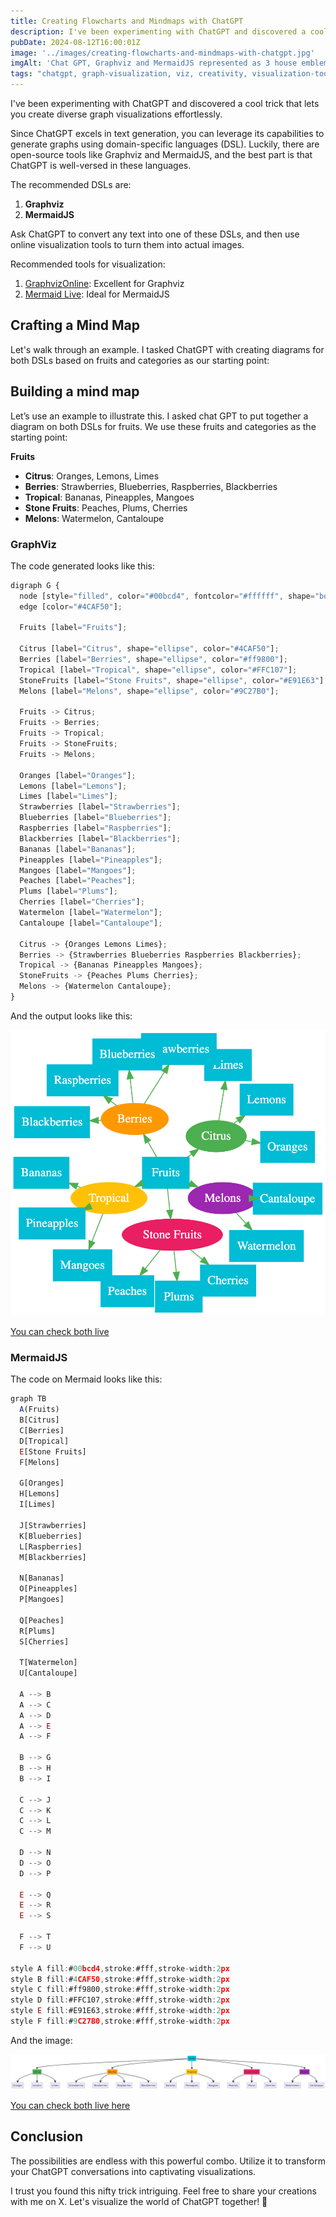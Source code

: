 ```yaml
---
title: Creating Flowcharts and Mindmaps with ChatGPT
description: I've been experimenting with ChatGPT and discovered a cool trick that lets you create diverse graph visualizations effortlessly.
pubDate: 2024-08-12T16:00:01Z
image: '../images/creating-flowcharts-and-mindmaps-with-chatgpt.jpg'
imgAlt: 'Chat GPT, Graphviz and MermaidJS represented as 3 house emblems'
tags: "chatgpt, graph-visualization, viz, creativity, visualization-tools, information-design, tech-tricks, innovation, learning, creativity, data, tech-tools, diagramming"
---
```


I've been experimenting with ChatGPT and discovered a cool trick that lets you create diverse graph visualizations effortlessly.

Since ChatGPT excels in text generation, you can leverage its capabilities to generate graphs using domain-specific languages (DSL). Luckily, there are open-source tools like Graphviz and MermaidJS, and the best part is that ChatGPT is well-versed in these languages.

The recommended DSLs are:

1. **Graphviz**
2. **MermaidJS**

Ask ChatGPT to convert any text into one of these DSLs, and then use online visualization tools to turn them into actual images.

Recommended tools for visualization:

1. [GraphvizOnline](https://dreampuf.github.io/GraphvizOnline/): Excellent for Graphviz
2. [Mermaid Live](https://mermaid.live/): Ideal for MermaidJS

## **Crafting a Mind Map**

Let's walk through an example. I tasked ChatGPT with creating diagrams for both DSLs based on fruits and categories as our starting point:

## Building a mind map

Let’s use an example to illustrate this. I asked chat GPT to put together a diagram on both DSLs for fruits. We use these fruits and categories as the starting point:

**Fruits**

- **Citrus**: Oranges, Lemons, Limes
- **Berries**: Strawberries, Blueberries, Raspberries, Blackberries
- **Tropical**: Bananas, Pineapples, Mangoes
- **Stone Fruits**: Peaches, Plums, Cherries
- **Melons**: Watermelon, Cantaloupe

### GraphViz

The code generated looks like this:

```jsx
digraph G {
  node [style="filled", color="#00bcd4", fontcolor="#ffffff", shape="box"];
  edge [color="#4CAF50"];

  Fruits [label="Fruits"];
  
  Citrus [label="Citrus", shape="ellipse", color="#4CAF50"];
  Berries [label="Berries", shape="ellipse", color="#ff9800"];
  Tropical [label="Tropical", shape="ellipse", color="#FFC107"];
  StoneFruits [label="Stone Fruits", shape="ellipse", color="#E91E63"];
  Melons [label="Melons", shape="ellipse", color="#9C27B0"];

  Fruits -> Citrus;
  Fruits -> Berries;
  Fruits -> Tropical;
  Fruits -> StoneFruits;
  Fruits -> Melons;

  Oranges [label="Oranges"];
  Lemons [label="Lemons"];
  Limes [label="Limes"];
  Strawberries [label="Strawberries"];
  Blueberries [label="Blueberries"];
  Raspberries [label="Raspberries"];
  Blackberries [label="Blackberries"];
  Bananas [label="Bananas"];
  Pineapples [label="Pineapples"];
  Mangoes [label="Mangoes"];
  Peaches [label="Peaches"];
  Plums [label="Plums"];
  Cherries [label="Cherries"];
  Watermelon [label="Watermelon"];
  Cantaloupe [label="Cantaloupe"];

  Citrus -> {Oranges Lemons Limes};
  Berries -> {Strawberries Blueberries Raspberries Blackberries};
  Tropical -> {Bananas Pineapples Mangoes};
  StoneFruits -> {Peaches Plums Cherries};
  Melons -> {Watermelon Cantaloupe};
}
```

And the output looks like this:

![Graphviz generated visualization](../images/graphviz-fruits.png)

[You can check both live](https://dreampuf.github.io/GraphvizOnline/#digraph%20G%20%7B%0A%20%20node%20%5Bstyle%3D%22filled%22%2C%20color%3D%22%2300bcd4%22%2C%20fontcolor%3D%22%23ffffff%22%2C%20shape%3D%22box%22%5D%3B%0A%20%20edge%20%5Bcolor%3D%22%234CAF50%22%5D%3B%0A%0A%20%20Fruits%20%5Blabel%3D%22Fruits%22%5D%3B%0A%20%20%0A%20%20Citrus%20%5Blabel%3D%22Citrus%22%2C%20shape%3D%22ellipse%22%2C%20color%3D%22%234CAF50%22%5D%3B%0A%20%20Berries%20%5Blabel%3D%22Berries%22%2C%20shape%3D%22ellipse%22%2C%20color%3D%22%23ff9800%22%5D%3B%0A%20%20Tropical%20%5Blabel%3D%22Tropical%22%2C%20shape%3D%22ellipse%22%2C%20color%3D%22%23FFC107%22%5D%3B%0A%20%20StoneFruits%20%5Blabel%3D%22Stone%20Fruits%22%2C%20shape%3D%22ellipse%22%2C%20color%3D%22%23E91E63%22%5D%3B%0A%20%20Melons%20%5Blabel%3D%22Melons%22%2C%20shape%3D%22ellipse%22%2C%20color%3D%22%239C27B0%22%5D%3B%0A%0A%20%20Fruits%20-%3E%20Citrus%3B%0A%20%20Fruits%20-%3E%20Berries%3B%0A%20%20Fruits%20-%3E%20Tropical%3B%0A%20%20Fruits%20-%3E%20StoneFruits%3B%0A%20%20Fruits%20-%3E%20Melons%3B%0A%0A%20%20Oranges%20%5Blabel%3D%22Oranges%22%5D%3B%0A%20%20Lemons%20%5Blabel%3D%22Lemons%22%5D%3B%0A%20%20Limes%20%5Blabel%3D%22Limes%22%5D%3B%0A%20%20Strawberries%20%5Blabel%3D%22Strawberries%22%5D%3B%0A%20%20Blueberries%20%5Blabel%3D%22Blueberries%22%5D%3B%0A%20%20Raspberries%20%5Blabel%3D%22Raspberries%22%5D%3B%0A%20%20Blackberries%20%5Blabel%3D%22Blackberries%22%5D%3B%0A%20%20Bananas%20%5Blabel%3D%22Bananas%22%5D%3B%0A%20%20Pineapples%20%5Blabel%3D%22Pineapples%22%5D%3B%0A%20%20Mangoes%20%5Blabel%3D%22Mangoes%22%5D%3B%0A%20%20Peaches%20%5Blabel%3D%22Peaches%22%5D%3B%0A%20%20Plums%20%5Blabel%3D%22Plums%22%5D%3B%0A%20%20Cherries%20%5Blabel%3D%22Cherries%22%5D%3B%0A%20%20Watermelon%20%5Blabel%3D%22Watermelon%22%5D%3B%0A%20%20Cantaloupe%20%5Blabel%3D%22Cantaloupe%22%5D%3B%0A%0A%20%20Citrus%20-%3E%20%7BOranges%20Lemons%20Limes%7D%3B%0A%20%20Berries%20-%3E%20%7BStrawberries%20Blueberries%20Raspberries%20Blackberries%7D%3B%0A%20%20Tropical%20-%3E%20%7BBananas%20Pineapples%20Mangoes%7D%3B%0A%20%20StoneFruits%20-%3E%20%7BPeaches%20Plums%20Cherries%7D%3B%0A%20%20Melons%20-%3E%20%7BWatermelon%20Cantaloupe%7D%3B%0A%7D%0A)

### MermaidJS

The code on Mermaid looks like this:

```jsx
graph TB
  A(Fruits)
  B[Citrus]
  C[Berries]
  D[Tropical]
  E[Stone Fruits]
  F[Melons]

  G[Oranges]
  H[Lemons]
  I[Limes]

  J[Strawberries]
  K[Blueberries]
  L[Raspberries]
  M[Blackberries]

  N[Bananas]
  O[Pineapples]
  P[Mangoes]

  Q[Peaches]
  R[Plums]
  S[Cherries]

  T[Watermelon]
  U[Cantaloupe]

  A --> B
  A --> C
  A --> D
  A --> E
  A --> F

  B --> G
  B --> H
  B --> I

  C --> J
  C --> K
  C --> L
  C --> M

  D --> N
  D --> O
  D --> P

  E --> Q
  E --> R
  E --> S

  F --> T
  F --> U

style A fill:#00bcd4,stroke:#fff,stroke-width:2px
style B fill:#4CAF50,stroke:#fff,stroke-width:2px
style C fill:#ff9800,stroke:#fff,stroke-width:2px
style D fill:#FFC107,stroke:#fff,stroke-width:2px
style E fill:#E91E63,stroke:#fff,stroke-width:2px
style F fill:#9C27B0,stroke:#fff,stroke-width:2px
```

And the image: 

![MermaidJS generated visualization](../images/mermaidjs-fruits.jpg)

[You can check both live here](https://mermaid.live/edit#pako:eNqNlFuPojAAhf8K6bzMJmhAEC0PmwjC3HR01MkmW_ehA2Vs5JZSMuMY__sWilvnZSO8fOf0nFII7RFERUyAC94ZLnfaxtvmmja5DVlNefWjER7yKWd19acRPvIIY5RINUUbVpQ0wmkrA7TmRU40WW6tEM1JWuSNaOQdWjCcv3f1ezQjmRzUtAc0oxk5Bx_FVAx_vF087Al5aU0unRla4aq8dOYig6O9shrzGXk4F7eMLNCS5gSXZdp1lmgullT8i7-gJcHRrhtdoWVaZ5LXyN99m3mDfmFOWNa8Ypt4RT7OOU6LuiRdZqL1ej81T6GvcKowUBjKoteKO4X3Ch9kxG_Fo8InhTOFc5metuJZ4ULhUkaCVrwoXClcy0jYio3C18av-CElYv0JTVP3xjDeotjWK86KPXFvkiTpuPdBY75zB-XnueJ1FdufhEPjqorfVZIEjo3rKtOuEoa-aYyuqgRdJYBm4FhXVcKuAv3ByPv_woAOMvHjYBqLrXdsPuYW8B3JyBa4AmPM9luwzU8ih2terA95BFyxC4kO6jIWP92UYrFjM-AmOK2EW-L8d1Fk55CQwD2CT-BC2B-ZgxG0LDiyHcvSwQG4pm33oW2ZDrSdwXA8dpyTDr7avtG3obyGYzg2ITQdHZCY8oLN5UnRHhinv-YVU7g)

## **Conclusion**

The possibilities are endless with this powerful combo. Utilize it to transform your ChatGPT conversations into captivating visualizations.

I trust you found this nifty trick intriguing. Feel free to share your creations with me on X. Let's visualize the world of ChatGPT together! 🚀